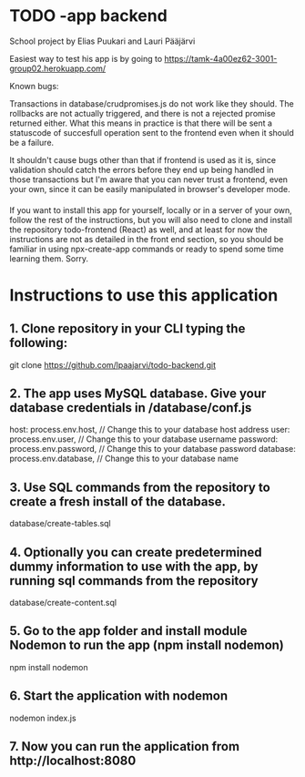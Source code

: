 # TODO -app backend

School project by Elias Puukari and Lauri Pääjärvi

Easiest way to test his app is by going to
https://tamk-4a00ez62-3001-group02.herokuapp.com/

Known bugs:

Transactions in database/crudpromises.js do not work like they should. The rollbacks
are not actually triggered, and there is not a rejected promise returned either.
What this means in practice is that there will be sent a statuscode of succesfull
operation sent to the frontend even when it should be a failure.

It shouldn't cause bugs other than that if frontend is used as it is,
since validation should catch the errors before they end up being handled
in those transactions but I'm aware that you can never trust a frontend, even your own,
since it can be easily manipulated in browser's developer mode.

####

If you want to install this app for yourself, locally or in a server of your own,
follow the rest of the instructions, but you will also need to clone and install
the repository todo-frontend (React) as well, and at least for now the instructions
are not as detailed in the front end section, so you should be familiar in using
npx-create-app commands or ready to spend some time learning them. Sorry.

# Instructions to use this application

## 1. Clone repository in your CLI typing the following:

git clone https://github.com/lpaajarvi/todo-backend.git

## 2. The app uses MySQL database. Give your database credentials in /database/conf.js

host: process.env.host, // Change this to your database host address
user: process.env.user, // Change this to your database username
password: process.env.password, // Change this to your database password
database: process.env.database, // Change this to your database name

## 3. Use SQL commands from the repository to create a fresh install of the database.

database/create-tables.sql

## 4. Optionally you can create predetermined dummy information to use with the app, by running sql commands from the repository

database/create-content.sql

## 5. Go to the app folder and install module Nodemon to run the app (npm install nodemon)

npm install nodemon

## 6. Start the application with nodemon

nodemon index.js

## 7. Now you can run the application from http://localhost:8080
